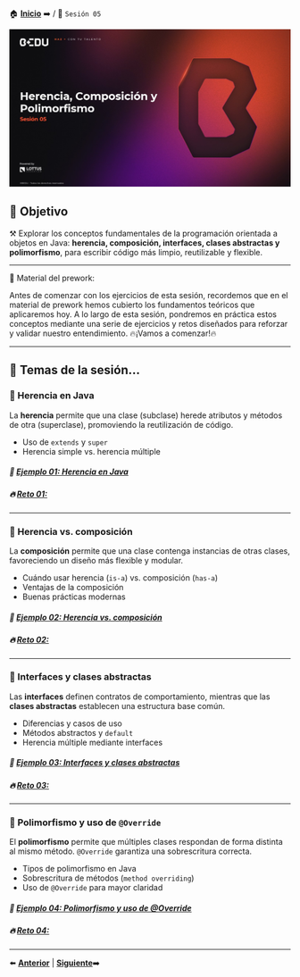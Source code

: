 🏠 [**Inicio**](../Readme.md) ➡️ / 📖 `Sesión 05`

<div align="center">
    <img src="Imagenes/S05.jpg" alt="Sesion_05">
</div>

## 🎯 Objetivo

⚒️ Explorar los conceptos fundamentales de la programación orientada a objetos en Java: **herencia, composición, interfaces, clases abstractas y polimorfismo**, para escribir código más limpio, reutilizable y flexible.

---

📘 Material del prework:

Antes de comenzar con los ejercicios de esta sesión, recordemos que en el material de prework hemos cubierto los fundamentos teóricos que aplicaremos hoy. A lo largo de esta sesión, pondremos en práctica estos conceptos mediante una serie de ejercicios y retos diseñados para reforzar y validar nuestro entendimiento. 
🔥¡Vamos a comenzar!🔥

---

## 📂 Temas de la sesión...


### 📖 Herencia en Java

La **herencia** permite que una clase (subclase) herede atributos y métodos de otra (superclase), promoviendo la reutilización de código.

- Uso de `extends` y `super`
- Herencia simple vs. herencia múltiple

##### 📜 **[Ejemplo 01: Herencia en Java](Ejemplo-01/Readme.md)**
##### 🔥 **[Reto 01: ](Reto-01/Readme.md)**
---

### 📖 Herencia vs. composición

La **composición** permite que una clase contenga instancias de otras clases, favoreciendo un diseño más flexible y modular.

- Cuándo usar herencia (`is-a`) vs. composición (`has-a`)
- Ventajas de la composición
- Buenas prácticas modernas

##### 📜 **[Ejemplo 02: Herencia vs. composición](Ejemplo-02/Readme.md)**
##### 🔥 **[Reto 02: ](Reto-02/Readme.md)**

---

### 📖 Interfaces y clases abstractas

Las **interfaces** definen contratos de comportamiento, mientras que las **clases abstractas** establecen una estructura base común.

- Diferencias y casos de uso
- Métodos abstractos y `default`
- Herencia múltiple mediante interfaces

##### 📜 **[Ejemplo 03: Interfaces y clases abstractas](Ejemplo-03/Readme.md)**
##### 🔥 **[Reto 03:  ](Reto-03/Readme.md)**

---

### 📖 Polimorfismo y uso de `@Override`

El **polimorfismo** permite que múltiples clases respondan de forma distinta al mismo método. `@Override` garantiza una sobrescritura correcta.

- Tipos de polimorfismo en Java
- Sobrescritura de métodos (`method overriding`)
- Uso de `@Override` para mayor claridad


##### 📜 **[Ejemplo 04: Polimorfismo y uso de @Override](Ejemplo-04/Readme.md)**
##### 🔥 **[Reto 04:  ](Reto-04/Readme.md)**

---


⬅️ [**Anterior**](../Sesion-04/Readme.md) | [**Siguiente**](../Sesion-06/Readme.md)➡️
